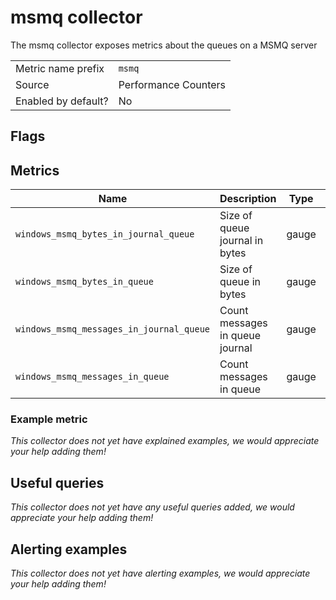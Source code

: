# msmq collector

The msmq collector exposes metrics about the queues on a MSMQ server

|                     |                      |
|---------------------|----------------------|
| Metric name prefix  | `msmq`               |
| Source             | Performance Counters |
| Enabled by default? | No                   |

## Flags

## Metrics

| Name                                     | Description                     | Type  | Labels |
|------------------------------------------|---------------------------------|-------|--------|
| `windows_msmq_bytes_in_journal_queue`    | Size of queue journal in bytes  | gauge | `name` |
| `windows_msmq_bytes_in_queue`            | Size of queue in bytes          | gauge | `name` |
| `windows_msmq_messages_in_journal_queue` | Count messages in queue journal | gauge | `name` |
| `windows_msmq_messages_in_queue`         | Count messages in queue         | gauge | `name` |

### Example metric
_This collector does not yet have explained examples, we would appreciate your help adding them!_

## Useful queries
_This collector does not yet have any useful queries added, we would appreciate your help adding them!_

## Alerting examples
_This collector does not yet have alerting examples, we would appreciate your help adding them!_
